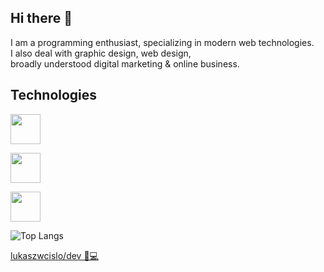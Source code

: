 ## Hi there 👋

I am a programming enthusiast, specializing in modern web technologies.<br>
I also deal with graphic design, web design, <br>broadly understood digital marketing & online business.

## Technologies

<p align="left">
  <img src="https://skillicons.dev/icons?i=ts,js,angular,nodejs,cs" height="48" />
</p>
<p align="left">
  <img src="https://skillicons.dev/icons?i=nestjs,postgresql,vscode,figma,wordpress" height="48" />
</p>
<p align="left">
  <img src="https://skillicons.dev/icons?i=npm,gulp,webpack,html,scss" height="48" />
</p>

![Top Langs](https://github-readme-stats.vercel.app/api/top-langs/?username=anuraghazra&layout=compact)

<a href="https://capsy.io/lukaszwcislo/dev" target="_blank">lukaszwcislo/dev 🚀💻</a>

